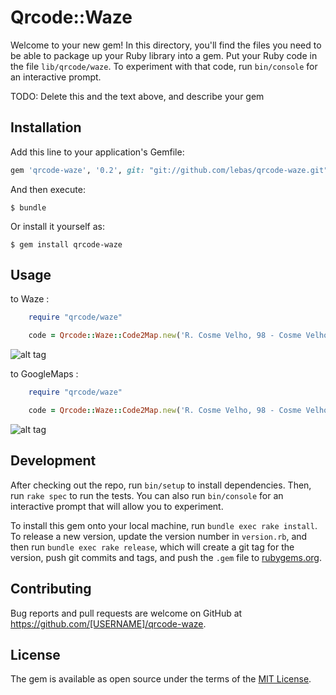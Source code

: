 # Qrcode::Waze

Welcome to your new gem! In this directory, you'll find the files you need to be able to package up your Ruby library into a gem. Put your Ruby code in the file `lib/qrcode/waze`. To experiment with that code, run `bin/console` for an interactive prompt.

TODO: Delete this and the text above, and describe your gem

## Installation

Add this line to your application's Gemfile:

```ruby
gem 'qrcode-waze', '0.2', git: "git://github.com/lebas/qrcode-waze.git"
```

And then execute:

    $ bundle

Or install it yourself as:

    $ gem install qrcode-waze

## Usage

to Waze : 

```ruby
	require "qrcode/waze"

	code = Qrcode::Waze::Code2Map.new('R. Cosme Velho, 98 - Cosme Velho, Rio de Janeiro - RJ, Brasil', 6, 'qrcode2map.png').create_waze
```

![alt tag](https://github.com/lebas/qrcode-waze/blob/master/qrcode2waze.png)

to GoogleMaps : 

```ruby
	require "qrcode/waze"

	code = Qrcode::Waze::Code2Map.new('R. Cosme Velho, 98 - Cosme Velho, Rio de Janeiro - RJ, Brasil', 6, 'qrcode2map.png').create_googlemaps
```

![alt tag](https://raw.githubusercontent.com/lebas/qrcode-waze/master/qrcode2maps.png)


## Development

After checking out the repo, run `bin/setup` to install dependencies. Then, run `rake spec` to run the tests. You can also run `bin/console` for an interactive prompt that will allow you to experiment.

To install this gem onto your local machine, run `bundle exec rake install`. To release a new version, update the version number in `version.rb`, and then run `bundle exec rake release`, which will create a git tag for the version, push git commits and tags, and push the `.gem` file to [rubygems.org](https://rubygems.org).

## Contributing

Bug reports and pull requests are welcome on GitHub at https://github.com/[USERNAME]/qrcode-waze.


## License

The gem is available as open source under the terms of the [MIT License](http://opensource.org/licenses/MIT).

